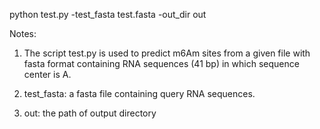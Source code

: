python test.py -test_fasta test.fasta -out_dir out


Notes: 

1. The script test.py is used to predict m6Am sites from a given file with fasta format containing RNA sequences (41 bp) in which sequence center is A. 

2. test_fasta: a fasta file containing query RNA sequences.

3. out: the path of output directory
